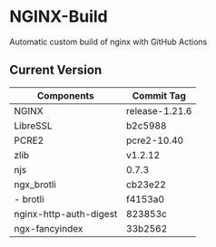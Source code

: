 # NGINX-Build
Automatic custom build of nginx with GitHub Actions

## Current Version
| Components | Commit Tag |
|--|--|
| NGINX | release-1.21.6 |
| LibreSSL | b2c5988 |
| PCRE2 | pcre2-10.40 |
| zlib | v1.2.12 |
| njs | 0.7.3 |
| ngx_brotli | cb23e22 |
| - brotli | f4153a0 |
| nginx-http-auth-digest | 823853c |
| ngx-fancyindex | 33b2562 |
